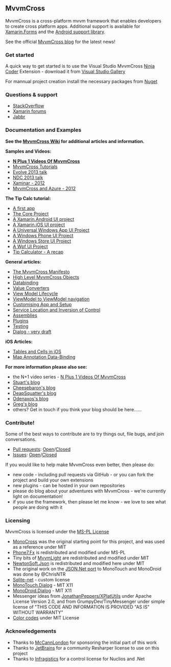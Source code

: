 ## MvvmCross

MvvmCross is a cross-platform mvvm framework that enables developers to create cross platform apps. Additional support is available for [Xamarin.Forms](https://github.com/MvvmCross/MvvmCross-Forms) and the [Android support library](https://github.com/MvvmCross/MvvmCross-AndroidSupport).

See the official [MvvmCross blog](http://mvvmcross.com/) for the latest news!

### Get started

A quick way to get started is to use the Visual Studio MvvmCross [Ninja Coder](https://github.com/asudbury/NinjaCoderForMvvmCross) Extension - download it from [Visual Studio Gallery](https://visualstudiogallery.msdn.microsoft.com/618b51f0-6de8-4f85-95ce-a50c658c7767)

For mannual project creation install the necessary packages from [Nuget](https://www.nuget.org/packages?q=mvvmcross)


### Questions & support

* [StackOverflow](http://stackoverflow.com/questions/tagged/mvvmcross)
* [Xamarin forums](http://forums.xamarin.com)
* [Jabbr](http://jabbr.net/#/rooms/mvvmcross)


### Documentation and Examples

**See the [MvvmCross Wiki](https://github.com/MvvmCross/MvvmCross/wiki) for additional articles and information.**

**Samples and Videos:**

* **[N Plus 1 Videos Of MvvmCross][n1videos]**
* [MvvmCross Tutorials][mvxtuts]
* [Evolve 2013 talk](http://xamarin.com/evolve/2013#session-dnoeeoarfj)
* [NDC 2013 talk](http://slodge.blogspot.co.uk/2013/06/ndc2013-mobile-mvvm-and-xamarin-talks.html)
* [Xaminar - 2012](http://slodge.blogspot.com/2012/12/mvvmcross-video-presentation-xaminar.html)
* [MvvmCross and Azure - 2012](http://slodge.blogspot.co.uk/2012/11/azure-to-wpmonodroidmonotouch-video-of.html)


**The Tip Calc tutorial:**

* [A first app](https://github.com/MvvmCross/MvvmCross/wiki/Tip-Calc-A-first-app)
* [The Core Project](https://github.com/MvvmCross/MvvmCross/wiki/Tip-Calc---The-Core-Project)
* [A Xamarin.Android UI project](https://github.com/MvvmCross/MvvmCross/wiki/Tip-Calc-A-Xamarin.Android-UI-project)
* [A Xamarin.iOS UI project](https://github.com/MvvmCross/MvvmCross/wiki/Tip-Calc-A-Xamarin.iOS-UI-project)
* [A Universal Windows App UI Project](https://github.com/MvvmCross/MvvmCross/wiki/Tip-Calc-A-Universal-Windows-App-UI-Project)
* [A Windows Phone UI Project](https://github.com/MvvmCross/MvvmCross/wiki/Tip-Calc-A-Windows-Phone-UI-Project)
* [A Windows Store UI Project](https://github.com/MvvmCross/MvvmCross/wiki/Tip-Calc-Windows-Store-Project)
* [A Wpf UI Project](https://github.com/MvvmCross/MvvmCross/wiki/Tip-Calculator-A-Wpf-UI-Project)
* [Tip Calculator -  A recap](https://github.com/MvvmCross/MvvmCross/wiki/Tip-Calculator---A-recap)

**General articles:**

* [The MvvmCross Manifesto](https://github.com/MvvmCross/MvvmCross/wiki/The-MvvmCross-Manifesto)
* [High Level MvvmCross Objects](https://github.com/MvvmCross/MvvmCross/wiki/High-Level-MvvmCross-Objects)
* [Databinding](https://github.com/MvvmCross/MvvmCross/wiki/Databinding)
* [Value Converters](https://github.com/MvvmCross/MvvmCross/wiki/Value-Converters)
* [View Model Lifecycle](https://github.com/MvvmCross/MvvmCross/wiki/View-Model-Lifecycle)
* [ViewModel  to ViewModel navigation](https://github.com/MvvmCross/MvvmCross/wiki/ViewModel--to-ViewModel-navigation)
* [Customising App and Setup ](https://github.com/MvvmCross/MvvmCross/wiki/Customising-using-App-and-Setup)
* [Service Location and Inversion of Control](https://github.com/MvvmCross/MvvmCross/wiki/Service-Location-and-Inversion-of-Control)
* [Assemblies](https://github.com/MvvmCross/MvvmCross/wiki/MvvmCross-Assemblies)
* [Plugins](https://github.com/MvvmCross/MvvmCross/wiki/MvvmCross-plugins)
* [Testing](https://github.com/MvvmCross/MvvmCross/wiki/Testing)
* [Dialog - very draft](https://github.com/MvvmCross/MvvmCross/wiki/CrossUI---MonoTouch.Dialog-and-MonoDroid.Dialog-with-MvvmCross)

**iOS Articles:**

* [Tables and Cells in iOS](https://github.com/MvvmCross/MvvmCross/wiki/Tables-and-Cells-in-iOS)
* [Map Annotation Data-Binding](https://github.com/MvvmCross/MvvmCross/wiki/Map-Annotation-Data-Binding)

**For more information please also see:**

* the N+1 video series - [N Plus 1 Videos Of MvvmCross][n1videos]
* [Stuart's blog][slogdeblog]
* [Cheesebaron's blog][cheesebaron]
* [DeapSquatter's blog][deapsquatter]
* [Odenaxos's blog][odenaxos]
* [Greg's blog][gshackles] 
* others? Get in touch if you think your blog should be here......


### Contribute!

Some of the best ways to contribute are to try things out, file bugs, and join conversations.

* [Pull requests](https://github.com/MvvmCross/MvvmCross/pulls): [Open](https://github.com/MvvmCross/MvvmCross/pulls?q=is%3Aopen+is%3Apr)/[Closed](https://github.com/MvvmCross/MvvmCross/pulls?q=is%3Apr+is%3Aclosed)
* [Issues](https://github.com/MvvmCross/MvvmCross/issues): [Open](https://github.com/MvvmCross/MvvmCross/issues?q=is%3Aopen+is%3Aissue)/[Closed](https://github.com/MvvmCross/MvvmCross/issues?q=is%3Aissue+is%3Aclosed)

If you would like to help make MvvmCross even better, then please do:

* new code - including pull requests via GitHub - or you can fork the project and build your own extensions
* new plugins - can be hosted in your own repositories
* please do blog about your adventures with MvvmCross - we're currently light on documentation!
* if you use the framework, then please let me know - we love to see what people are doing with it


### Licensing

MvvmCross is licensed under the [MS-PL License](http://opensource.org/licenses/ms-pl.html)

* [MonoCross](http://code.google.com/p/monocross/) was the original starting point for this project, and was used as a reference under MIT
* [Phone7.Fx](http://phone7.codeplex.com) is redistributed and modified under MS-PL
* Tiny bits of [MvvmLight](http://mvvmlight.codeplex.com/) are redistributed and modified under MIT
* [NewtonSoft.Json](https://github.com/JamesNK/Newtonsoft.Json) is redistributed and modified here under MIT
* The original work on the [JSON.Net port](https://github.com/chrisntr/Newtonsoft.Json) to MonoTouch and MonoDroid was done by @ChrisNTR
* [Sqlite-net](https://github.com/praeclarum/sqlite-net/blob/master/license.md) - custom license
* [MonoTouch.Dialog](https://github.com/migueldeicaza/MonoTouch.Dialog) - MIT X11 
* [MonoDroid.Dialog](https://github.com/kevinmcmahon/MonoDroid.Dialog) - MIT X11
* Messenger ideas from [JonathanPeppers/XPlatUtils](https://github.com/jonathanpeppers/XPlatUtils) under Apache License Version 2.0, and from GrumpyDev/TinyMessenger under simple license of "THIS CODE AND INFORMATION IS PROVIDED "AS IS" WITHOUT WARRANTY"
* [Color codes](https://github.com/mono/sysdrawing-coregraphics) under MIT License


### Acknowledgements

* Thanks to [McCannLondon](http://blogs.mccannlondon.co.uk/) for sponsoring the initial part of this work
* Thanks to [JetBrains](http://jetbrains.com) for a community Resharper license to use on this project
* Thanks to [Infragistics](http://www.infragistics.com/) for a control license for Nuclios and .Net


[ninja]: http://i.imgur.com/eJ3ewEq.png "Ninja Plugin"
[ninjavsgallery]: http://visualstudiogallery.msdn.microsoft.com/618b51f0-6de8-4f85-95ce-a50c658c7767 "Ninja Coder Visual Studio Gallery"
[n1]: http://mvvmcross.wordpress.com "MvvmCross N+1 table of contents"
[n1github]: https://github.com/MvvmCross/NPlus1DaysOfMvvmCross "MvvmCross N+1 on GitHub"
[n1videos]: https://github.com/MvvmCross/MvvmCross/wiki/N-1-Videos-Of-MvvmCross
[mvxtuts]: https://github.com/MvvmCross/MvvmCross-Tutorials/ "MvvmCross Tutorials"
[mvxwiki]: https://github.com/MvvmCross/MvvmCross/wiki "MvvmCross Wiki"
[mvxnuget]: https://www.nuget.org/packages?q=mvvmcross "MvvmCross on NuGet"
[mvxbin]: https://github.com/mvvmcross/MvvmCross-Binaries/ "MvvmCross Binaries"
[cirrious]: http://www.cirrious.com
[slogdeblog]: http://slodge.blogspot.co.uk/ "Stuart Lodge's blog"
[jabbr]: http://jabbr.net/#/rooms/mvvmcross "MvvmCross on Jabbr.net"
[cheesebaron]: http://blog.ostebaronen.dk/search/label/MvvmCross "Cheesebaron's blog"
[deapsquatter]: http://deapsquatter.blogspot.co.uk/ "DeapSquatter's blog"
[odenaxos]: http://www.e-naxos.com/Blog/?tag=/mvvmcross "Odenaxos's blog"
[gshackles]: http://www.gregshackles.com/tag/mvvmcross/ "Greg Shackle's blog"
[so]: http://stackoverflow.com/questions/tagged/mvvmcross "MvvmCross on StackOverflow"
[xfmvx]: http://forums.xamarin.com/search?Search=mvvmcross "MvvmCross on Xamarin Forums"
[xf]: http://forums.xamarin.com "Xamarin Forums"
[mvxtwitter]: https://twitter.com/MvvmCross "MvvmCross on Twitter"
[mvxmail]: http://slodge.blogspot.co.uk/2013/06/my-standard-reply-to-mvvmcross-support.html "MvvmCross e-mail"
[mvxv3]: http://slodge.blogspot.co.uk/2013/02/mvvmcross-v3.html "MvvmCross v3"
